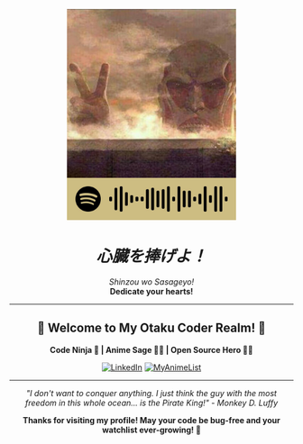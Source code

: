 <p align="center">
  <a href="https://open.spotify.com/playlist/0FJIJ7X92PUdowwvZMD0ls?si=ISNvufp4S1KkU-Gy554sBw" target="_blank" rel="noopener noreferrer">
    <img src="./hehe.png" alt="Wibu Freedom" width="300">
  </a>
</p>

<h1 align="center"><em><strong>心臓を捧げよ！</strong></em></h1>

<p align="center">
  <em>Shinzou wo Sasageyo!</em><br>
  <strong>Dedicate your hearts!</strong>
</p>

---

<h2 align="center">🌸 Welcome to My Otaku Coder Realm! 🌸</h2>

<p align="center">
  <strong>Code Ninja 🥷 | Anime Sage 🧙‍♂️ | Open Source Hero 🦸‍♂️</strong>
</p>

<p align="center">
  <a href="https://linkedin.com/in/hantbk"><img src="https://img.shields.io/badge/-LinkedIn-0077B5?style=flat-square&logo=linkedin&logoColor=white" alt="LinkedIn"></a>
  <a href="https://myanimelist.net/profile/hantbk"><img src="https://img.shields.io/badge/-MyAnimeList-2E51A2?style=flat-square&logo=myanimelist&logoColor=white" alt="MyAnimeList"></a>
  <!-- <a href="https://twitter.com/hantbka"><img src="https://img.shields.io/badge/-Twitter-1DA1F2?style=flat-square&logo=twitter&logoColor=white" alt="Twitter"></a>
  <a href="https://facebook.com/hantbka"><img src="https://img.shields.io/badge/-Facebook-1877F2?style=flat-square&logo=facebook&logoColor=white" alt="Facebook"></a>
  <a href="https://instagram.com/hantbka"><img src="https://img.shields.io/badge/-Instagram-E4405F?style=flat-square&logo=instagram&logoColor=white" alt="Instagram"></a> 
  <a href="https://www.youtube.com/@hantbk"><img src="https://img.shields.io/badge/-YouTube-FF0000?style=flat-square&logo=youtube&logoColor=white" alt="YouTube"></a> -->
</p>

---

<!-- ### 🎭 My Backstory

Konnichiwa, fellow otakus and code enthusiasts! I'm Ha Nguyen, a passionate developer on a quest to merge the worlds of anime and technology. When I'm not channeling my inner Levi to clean up code, you can find me exploring digital realms or binging the latest seasonal anime.

### 💻 Jutsu Arsenal

<p align="center">
  <img src="https://img.shields.io/badge/-Golang-00ADD8?style=flat-square&logo=go&logoColor=white" alt="Golang">
  <img src="https://img.shields.io/badge/-C++-00599C?style=flat-square&logo=c%2B%2B&logoColor=white" alt="C++">
  <img src="https://img.shields.io/badge/-C-A8B9CC?style=flat-square&logo=c&logoColor=white" alt="C">
  <img src="https://img.shields.io/badge/-JavaScript-F7DF1E?style=flat-square&logo=javascript&logoColor=black" alt="JavaScript">
  <img src="https://img.shields.io/badge/-React-61DAFB?style=flat-square&logo=react&logoColor=black" alt="React">
  <img src="https://img.shields.io/badge/-Node.js-339933?style=flat-square&logo=node.js&logoColor=white" alt="Node.js">
  <img src="https://img.shields.io/badge/-Python-3776AB?style=flat-square&logo=python&logoColor=white" alt="Python">
  <img src="https://img.shields.io/badge/-Docker-2496ED?style=flat-square&logo=docker&logoColor=white" alt="Docker">
  <img src="https://img.shields.io/badge/-Kubernetes-326CE5?style=flat-square&logo=kubernetes&logoColor=white" alt="Kubernetes">
  <img src="https://img.shields.io/badge/-Git-F05032?style=flat-square&logo=git&logoColor=white" alt="Git">
  <img src="https://img.shields.io/badge/-Linux-FCC624?style=flat-square&logo=linux&logoColor=black" alt="Linux">
  <img src="https://img.shields.io/badge/-Ansible-EE0000?style=flat-square&logo=ansible&logoColor=white" alt="Ansible">
  <img src="https://img.shields.io/badge/-Prometheus-E6522C?style=flat-square&logo=prometheus&logoColor=white" alt="Prometheus">
  <img src="https://img.shields.io/badge/-Grafana-F46800?style=flat-square&logo=grafana&logoColor=white" alt="Grafana">
</p>

### 🌟 Legendary Quests

- [Anime Recommender](https://github.com/your-username/anime-recommender) - An AI-powered anime recommendation system.
- [Manga Translator](https://github.com/your-username/manga-translator) - Automagically translate manga pages with OCR and ML.
- [Waifu Generator](https://github.com/your-username/waifu-generator) - Create your perfect waifu using GAN technology.

### 📈 Battle Stats

<p align="center">
  <img src="https://github-readme-stats.vercel.app/api?username=hantbk&show_icons=true&theme=synthwave" alt="GitHub Stats">
</p>

### 🎯 Season 2025 Goals

- [ ] Contribute to anime-related open-source projects
- [ ] Master the art of WebGL for epic anime-style web experiences
- [ ] Launch an anime-inspired tech blog
- [ ] Cosplay at a major tech conference

--- -->

<p align="center">
  <em>"I don't want to conquer anything. I just think the guy with the most freedom in this whole ocean... is the Pirate King!" - Monkey D. Luffy</em>
</p>

<p align="center">
  <strong>
  Thanks for visiting my profile! May your code be bug-free and your watchlist ever-growing! 🍜
  </strong>
</p>
